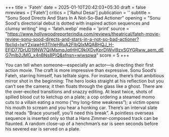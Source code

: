 +++
title = 'Fateh'
date = 2025-01-10T20:42:03+05:30
draft = false
mreviews = ['Fateh']
critics = ['Rahul Desai']
publication = ''
subtitle = "Sonu Sood Directs And Stars In A Not-So-Bad Actioner"
opening = "Sonu Sood's directorial debut is dotted with inspired action sequences and clumsy writing"
img = 'fateh.webp'
media = 'print'
source = "https://www.hollywoodreporterindia.com/reviews/theatrical/fateh-movie-review-sonu-sood-directs-and-stars-in-a-not-so-bad-actioner?fbclid=IwY2xjawHt3ThleHRuA2FlbQIxMQABHQJ_H-EFID77DrUD19NW7QiIMsmqJqtHHC9klXDvKprDlWvI9zxSGYGRww_aem_dEG7mIb2JMG_x4nBNs8PIQ&sfnsn=wiwspwa"
score = 5
+++

You can tell when someone—especially an actor—is directing their first action movie. The craft is more impressive than expressive. Sonu Sood’s Fateh, starring himself, has telltale signs. For instance, there’s that ambitious mirror shot in the beginning: The hero looks straight at his reflection but you can’t see the camera; it then floats through the glass like a ghost. There are the over-excited transitions and snazzy editing. At least twice, shots of spilled blood cut to ketchup on a plate; a cop ordering a steamed momo cuts to a villain eating a momo (“my long-time weakness”); a victim opens his mouth to scream and you hear a honking car. There’s an interval slate that reads “Brace yourself, you’ll need this break”. A pointless overseas sequence is inserted only so that a Hans Zimmer-composed track can be flaunted. A random close-up of a henchman’s ear is seen seconds before his severed ear is served on a plate.
